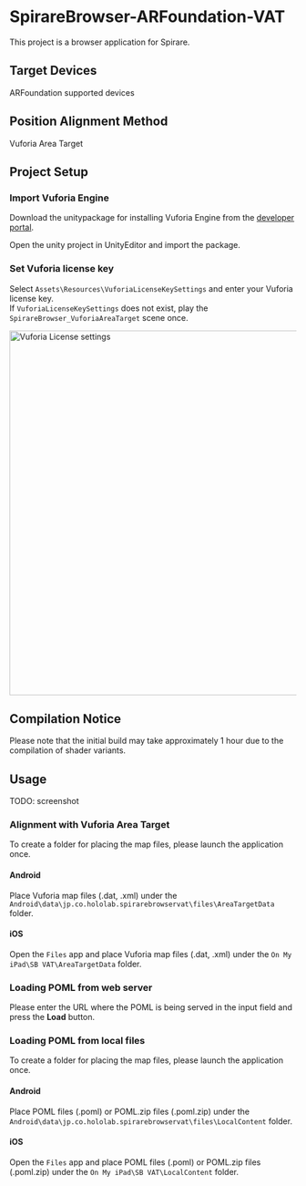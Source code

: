 # SpirareBrowser-ARFoundation-VAT

This project is a browser application for Spirare.

## Target Devices

ARFoundation supported devices

## Position Alignment Method

Vuforia Area Target

## Project Setup

### Import Vuforia Engine

Download the unitypackage for installing Vuforia Engine from the [developer portal](https://developer.vuforia.com/downloads/SDK).

Open the unity project in UnityEditor and import the package.

### Set Vuforia license key

Select `Assets\Resources\VuforiaLicenseKeySettings` and enter your Vuforia license key.  
If `VuforiaLicenseKeySettings` does not exist, play the `SpirareBrowser_VuforiaAreaTarget` scene once.

<img width="640" alt="Vuforia License settings" src="https://user-images.githubusercontent.com/4415085/230545525-f11b9075-3793-48cd-91d7-c978dcc7279e.png">

## Compilation Notice

Please note that the initial build may take approximately 1 hour due to the compilation of shader variants.

## Usage

TODO: screenshot

### Alignment with Vuforia Area Target

To create a folder for placing the map files, please launch the application once.

#### Android

Place Vuforia map files (.dat, .xml) under the `Android\data\jp.co.hololab.spirarebrowservat\files\AreaTargetData` folder.

#### iOS

Open the `Files` app and place Vuforia map files (.dat, .xml) under the `On My iPad\SB VAT\AreaTargetData` folder.

### Loading POML from web server

Please enter the URL where the POML is being served in the input field and press the **Load** button.

### Loading POML from local files

To create a folder for placing the map files, please launch the application once.

#### Android

Place POML files (.poml) or POML.zip files (.poml.zip) under the `Android\data\jp.co.hololab.spirarebrowservat\files\LocalContent` folder.

#### iOS

Open the `Files` app and place POML files (.poml) or POML.zip files (.poml.zip) under the `On My iPad\SB VAT\LocalContent` folder.
